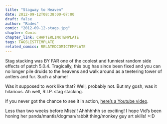 ```yaml
---
title: "Stagway to Heaven"
date: 2012-09-12T08:38:00-07:00
draft: false
author: "Rades"
comic: "2012-09-12-stags.jpg"
chapter: Comic
chapter_link: CHAPTERLINKTEMPLATE
tags: TAGSLISTTEMPLATE
related_comics: RELATEDCOMICTEMPLATE
---
```


Stag stacking was BY FAR one of the coolest and funniest random side effects of patch 5.0.4. Tragically, this bug has since been fixed and you can no longer pile druids to the heavens and walk around as a teetering tower of antlers and fur. Such a shame!


Was it supposed to work like that? Well, probably not. But my gosh, was it hilarious. Ah well, R.I.P. stag stacking.


If you never got the chance to see it in action, [here’s a Youtube video](http://www.youtube.com/watch?v=Ec-xh1VsO04).


Less than two weeks before Mists!! Ahhhhhhh so exciting! I hope Vid’s been honing her panda/mantis/dogman/rabbit thing/monkey guy art skills! &gt;:D

